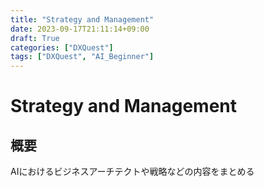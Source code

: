 ```yaml
---
title: "Strategy and Management"
date: 2023-09-17T21:11:14+09:00
draft: True
categories: ["DXQuest"]
tags: ["DXQuest", "AI_Beginner"]
---
```

# Strategy and Management

## 概要

AIにおけるビジネスアーチテクトや戦略などの内容をまとめる